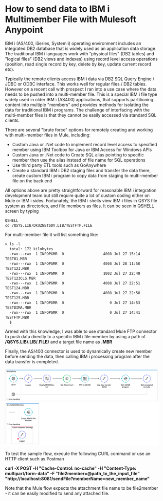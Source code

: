 # How to send data to IBM i Multimember File with Mulesoft Anypoint

IBM i (AS/400, iSeries, System i) operating environment includes an integrated DB2 database that is widely used as an application data storage. The traditional IBM i languages work with "physical files" (DB2 tables) and "logical files" (DB2 views and indexes) using record level access operations (position, read single record by key, delete by key, update current record etc).

Typically the remote clients access IBM i data via DB2 SQL Query Engine / JDBC or ODBC interface. This works well for regular files / DB2 tables. However on a recent call with prospect I ran into a use case where the data needs to be pushed into a multi-member file. This is a special IBM i file type widely used in older IBM i (AS400) applications, that supports partitioning content into multiple "members" and provides methods for isolating the data for traditional IBM i programs. The challenge of interfacing with the multi-member files is that they cannot be easily accessed via standard SQL clients.

There are several "brute force" options for remotely creating and working with multi-member files in Mule, including:
- Custom Java or .Net code to implement record level access to specified member using IBM Toolbox for Java or IBM Access for Windows APIs
- Custom Java or .Net code to Create SQL alias pointing to specific member then use the alias instead of file name for SQL operations
- Use third party ETL tools such as GoAnywhere
- Create a standard IBM i DB2 staging files and transfer the data there, create custom IBM i program to copy data from staging to multi-member file on the back end

All options above are pretty straightforward for reasonable IBM i integration development team but still require quite a lot of custom coding either on Mule or IBM i sides. Fortunately, the IBM i shells view IBM i files in QSYS file system as directories, and file members as files. It can be seen in QSHELL screen by typing

```
QSHELL
cd /QSYS.LIB/DKUZNETSOV.LIB/TESTFTP.FILE
```

For multi-member file it will list something like:

```
> ls -l                                                                        
  total: 172 kilobytes                                                         
  -rwx---rwx  1 INFOPGMR  0                  4008 Jul 27 15:14 TEST01.MBR      
  -rwx---rwx  1 INFOPGMR  0                  4008 Jul 28 11:50 TEST123.MBR     
  -rwx---rwx  1 INFOPGMR  0                  1002 Jul 27 22:49 TEST123CLS.MBR  
  -rwx---rwx  1 INFOPGMR  0                  4008 Jul 27 22:51 TEST124.MBR     
  -rwx---rwx  1 INFOPGMR  0                  4008 Jul 27 22:58 TEST125.MBR     
  -rwx---rwx  1 INFOPGMR  0                     0 Jul 27 14:53 TESTDIMA.MBR    
  -rwx---rwx  1 INFOPGMR  0                     0 Jul 27 14:41 TESTFTP.MBR     
  $                                                                            

```

Armed with this knowledge, I was able to use standard Mule FTP connector to push data directly to a specific IBM i file member by using a path of **/QSYS.LIB/<my library>.LIB/<my file>.FILE/** and a target file name as **<my member>.MBR**

Finally, the AS/400 connector is used to dynamically create new member before sending the data, then calling IBM i processing program after the data transfer is completed.

![Mule flow](IBMiSendToMultimemberFile.png)

To test the sample flow, execute the following CURL command or use an HTTP client such as Postman


**curl -X POST -H "Cache-Control: no-cache" -H "Content-Type: multipart/form-data" -F "file2member=@path_to_the_input_file" "http://localhost:8081/sendFile?memberName=new_member_name"**

Note that the Mule flow expects the attachment file name to be file2member - it can be easily modified to send any attached file. 
